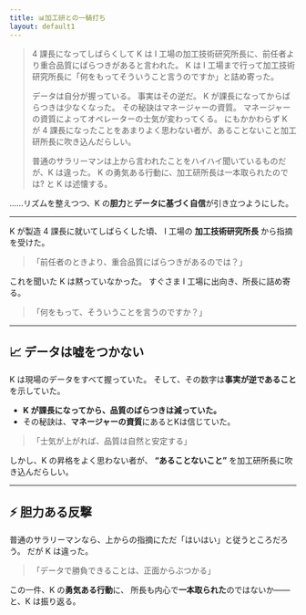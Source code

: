 ```yaml
---
title: 📊加工研との一騎打ち
layout: default1
---
```

> 4 課長になってしばらくして K は I 工場の加工技術研究所長に、前任者より重合品質にばらつきがあると言われた。
> K は I 工場まで行って加工技術研究所長に「何をもってそういうこと言うのですか」と詰め寄った。
> 
> データは自分が握っている。
> 事実はその逆だ。
> K が課長になってからばらつきは少なくなった。
> その秘訣はマネージャーの資質。
> マネージャーの資質によってオペレーターの士気が変わってくる。
> にもかかわらず K が 4 課長になったことをあまりよく思わない者が、あることないこと加工研所長に吹き込んだらしい。
> 
> 普通のサラリーマンは上から言われたことをハイハイ聞いているものだが、K は違った。
> K の勇気ある行動に、加工研所長は一本取られたのでは? と K は述懐する。

……リズムを整えつつ、K の**胆力**と**データに基づく自信**が引き立つようにした。

---

K が製造 4 課長に就いてしばらくした頃、
I 工場の **加工技術研究所長** から指摘を受けた。

> 「前任者のときより、重合品質にばらつきがあるのでは？」

これを聞いた K は黙っていなかった。
すぐさま I 工場に出向き、所長に詰め寄る。

> 「何をもって、そういうことを言うのですか？」

---

## 📈 データは嘘をつかない

K は現場のデータをすべて握っていた。
そして、その数字は**事実が逆であること**を示していた。

* **K が課長になってから、品質のばらつきは減っていた。**
* その秘訣は、**マネージャーの資質**にあるとKは信じていた。

> 「士気が上がれば、品質は自然と安定する」

しかし、K の昇格をよく思わない者が、
**“あることないこと”** を加工研所長に吹き込んだらしい。

---

## ⚡️ 胆力ある反撃

普通のサラリーマンなら、上からの指摘にただ「はいはい」と従うところだろう。
だが K は違った。

> 「データで勝負できることは、正面からぶつかる」

この一件、K の**勇気ある行動**に、
所長も内心で**一本取られた**のではないか――と、K は振り返る。
